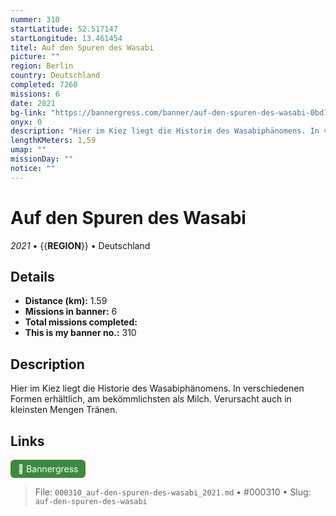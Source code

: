 ```yaml
---
nummer: 310
startLatitude: 52.517147
startLongitude: 13.461454
titel: Auf den Spuren des Wasabi
picture: ""
region: Berlin
country: Deutschland
completed: 7260
missions: 6
date: 2021
bg-link: "https://bannergress.com/banner/auf-den-spuren-des-wasabi-0bd1"
onyx: 0
description: "Hier im Kiez liegt die Historie des Wasabiphänomens. In verschiedenen Formen erhältlich, am bekömmlichsten als Milch. Verursacht auch in kleinsten Mengen Tränen."
lengthKMeters: 1,59
umap: ""
missionDay: ""
notice: ""
---
```

# Auf den Spuren des Wasabi

*2021* • {{__REGION__}} • Deutschland





## Details
- **Distance (km):** 1.59
- **Missions in banner:** 6
- **Total missions completed:** 
- **This is my banner no.:** 310



## Description
Hier im Kiez liegt die Historie des Wasabiphänomens. In verschiedenen Formen erhältlich, am bekömmlichsten als Milch. Verursacht auch in kleinsten Mengen Tränen.



## Links
<a href="https://bannergress.com/banner/auf-den-spuren-des-wasabi-0bd1" target="_blank" style="display:inline-block;margin-right:8px;padding:6px 12px;background:#3c8b3c;color:#fff;text-decoration:none;border-radius:6px;">🔗 Bannergress</a>



> File: `000310_auf-den-spuren-des-wasabi_2021.md` • #000310 • Slug: `auf-den-spuren-des-wasabi`
